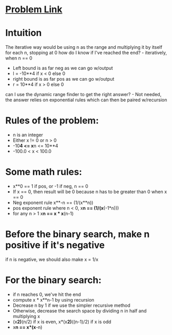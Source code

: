  # [Problem Link](https://leetcode.com/explore/learn/card/binary-search/137/conclusion/982/)

# Intuition
The iterative way would be using n as the range and multiplying it by itself for each n, stopping at 0
how do I know if I've reached the end? - iteratively, when n == 0
  - Left bound is as far neg as we can go w/output
  - l = -10**4 if x < 0 else 0
  - right bound is as far pos as we can go w/output
  - r = 10**4 if x > 0 else 0

can I use the dynamic range finder to get the right answer? - Not needed, the answer relies on exponential rules
which can then be paired w/recursion

# Rules of the problem:
 - n is an integer
 - Either x != 0 or n > 0
 - -10**4 <= x**n <= 10**4
 - -100.0 < x < 100.0

# Some math rules:
 - x**0 == 1 if pos, or -1 if neg, n == 0
 - If x == 0, then result will be 0 because n has to be greater than 0 when x == 0
 - Neg exponent rule x**-n == (1/(x**n))
 - pos exponent rule where n < 0, x**n == (1/(x**(-1*n)))
 - for any n > 1 x**n == x * x**(n-1)

# Before the binary search, make n positive if it's negative
if n is negative, we should also make x = 1/x

# For the binary search:
 - if n reaches 0, we've hit the end
 - compute x * x**n-1 by using recursion
 - Decrease n by 1 if we use the simpler recursive method
 - Otherwise, decrease the search space by dividing n in half and multiplying x
 - (x**2)**(n/2) if x is even, x*(x**2)**((n-1)/2) if x is odd
 - x**n == x*(x**-n)